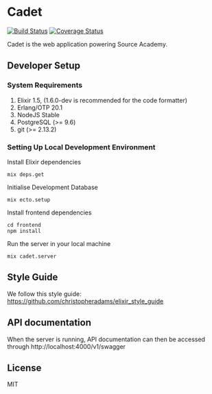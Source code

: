 # Cadet

[![Build Status](https://travis-ci.org/source-academy/cadet.svg?branch=master)](https://travis-ci.org/source-academy/cadet)
[![Coverage Status](https://coveralls.io/repos/github/source-academy/cadet/badge.svg?branch=master)](https://coveralls.io/github/source-academy/cadet?branch=master)

Cadet is the web application powering Source Academy.

## Developer Setup

### System Requirements

1. Elixir 1.5, (1.6.0-dev is recommended for the code formatter)
2. Erlang/OTP 20.1
3. NodeJS Stable
4. PostgreSQL (>= 9.6)
5. git (>= 2.13.2)

### Setting Up Local Development Environment

Install Elixir dependencies

    mix deps.get

Initialise Development Database

    mix ecto.setup

Install frontend dependencies

    cd frontend
    npm install

Run the server in your local machine

    mix cadet.server


## Style Guide

We follow this style guide: https://github.com/christopheradams/elixir_style_guide

## API documentation

When the server is running, API documentation can then be accessed through http://localhost:4000/v1/swagger

## License

MIT
